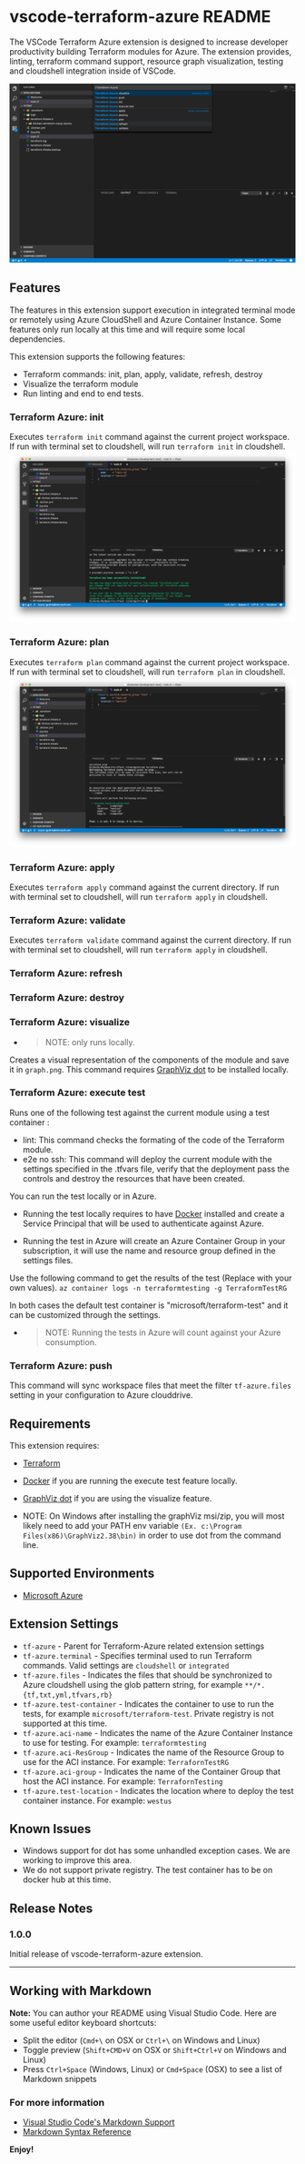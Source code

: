 # vscode-terraform-azure README

The VSCode Terraform Azure extension is designed to increase developer productivity building Terraform modules for Azure.  The extension provides, linting, terraform command support, resource graph visualization, testing and cloudshell integration inside of VSCode.

![overview](images/image1.png)

## Features

The features in this extension support execution in integrated terminal mode or remotely using Azure CloudShell and Azure Container Instance. Some features only run locally at this time and will require some local dependencies.

This extension supports the following features:

- Terraform commands: init, plan, apply, validate, refresh, destroy
- Visualize the terraform module
- Run linting and end to end tests.

### Terraform Azure: init

Executes `terraform init` command against the current project workspace.  If run with terminal set to cloudshell, will run `terraform init` in cloudshell.
![tfinit](images/image2.png)

### Terraform Azure: plan

Executes `terraform plan` command against the current project workspace.  If run with terminal set to cloudshell, will run `terraform plan` in cloudshell.
![tfplan](images/image3.png)

### Terraform Azure: apply

Executes `terraform apply` command against the current directory. If run with terminal set to cloudshell, will run `terraform apply` in cloudshell.

### Terraform Azure: validate

Executes `terraform validate` command against the current directory. If run with terminal set to cloudshell, will run `terraform apply` in cloudshell.

### Terraform Azure: refresh

### Terraform Azure: destroy

### Terraform Azure: visualize

- > NOTE: only runs locally.

Creates a visual representation of the components of the module and save it in `graph.png`. This command requires [GraphViz dot](http://www.graphviz.org) to be installed locally.

### Terraform Azure: execute test

Runs one of the following test against the current module using a test container :

- lint: This command checks the formating of the code of the Terraform module.
- e2e no ssh: This command will deploy the current module with the settings specified in the .tfvars file, verify that the deployment pass the controls and destroy the resources that have been created.

You can run the test locally or in Azure.

- Running the test locally requires to have [Docker](http://www.docker.io) installed and create a Service Principal that will be used to authenticate against Azure.

- Running the test in Azure will create an Azure Container Group in your subscription, it will use the name and resource group defined in the settings files.

Use the following command to get the results of the test (Replace with your own values).
`az container logs -n terraformtesting -g TerraformTestRG`

In both cases the default test container is "microsoft/terraform-test" and it can be customized through the settings.

- > NOTE: Running the tests in Azure will count against your Azure consumption.

### Terraform Azure: push

This command will sync workspace files that meet the filter `tf-azure.files` setting in your configuration to Azure clouddrive.

## Requirements

This extension requires:

- [Terraform](https://www.terraform.io/downloads.html)
- [Docker](http://www.docker.io) if you are running the execute test feature locally.
- [GraphViz dot](http://www.graphviz.org) if you are using the visualize feature.

- NOTE: On Windows after installing the graphViz msi/zip, you will most likely need to add your PATH env variable `(Ex. c:\Program Files(x86)\GraphViz2.38\bin)` in order to use dot from the command line.

## Supported Environments

- [Microsoft Azure](https://azure.microsoft.com)

## Extension Settings

- `tf-azure` - Parent for Terraform-Azure related extension settings
- `tf-azure.terminal` - Specifies terminal used to run Terraform commands. Valid settings are `cloudshell` or `integrated`
- `tf-azure.files` - Indicates the files that should be synchronized to Azure cloudshell using the glob pattern string, for example `**/*.{tf,txt,yml,tfvars,rb}`
- `tf-azure.test-container` - Indicates the container to use to run the tests, for example `microsoft/terraform-test`. Private registry is not supported at this time.
- `tf-azure.aci-name` - Indicates the name of the Azure Container Instance to use for testing. For example: `terraformtesting`
- `tf-azure.aci-ResGroup` - Indicates the name of the Resource Group to use for the ACI instance. For example: `TerrafornTestRG`
- `tf-azure.aci-group` - Indicates the name of the Container Group that host the ACI instance. For example: `TerrafornTesting`
- `tf-azure.test-location` - Indicates the location where to deploy the test container instance. For example: `westus`

## Known Issues

- Windows support for dot has some unhandled exception cases.  We are working to improve this area.
- We do not support private registry. The test container has to be on docker hub at this time.

## Release Notes

### 1.0.0

Initial release of vscode-terraform-azure extension.

-----------------------------------------------------------------------------------------------------------

## Working with Markdown

**Note:** You can author your README using Visual Studio Code.  Here are some useful editor keyboard shortcuts:

- Split the editor (`Cmd+\` on OSX or `Ctrl+\` on Windows and Linux)
- Toggle preview (`Shift+CMD+V` on OSX or `Shift+Ctrl+V` on Windows and Linux)
- Press `Ctrl+Space` (Windows, Linux) or `Cmd+Space` (OSX) to see a list of Markdown snippets

### For more information

- [Visual Studio Code's Markdown Support](http://code.visualstudio.com/docs/languages/markdown)
- [Markdown Syntax Reference](https://help.github.com/articles/markdown-basics/)

**Enjoy!**